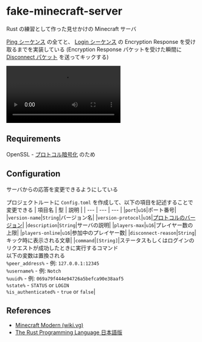 # fake-minecraft-server
Rust の練習として作った見せかけの Minecraft サーバ

[Ping シーケンス](https://wiki.vg/Protocol_FAQ#What_does_the_normal_status_ping_sequence_look_like.3F) の全てと、
[Login シーケンス](https://wiki.vg/Protocol_FAQ#What.27s_the_normal_login_sequence_for_a_client.3F) の Encryption Response を受け取るまでを実装している
(Encryption Response パケットを受けた瞬間に [Disconnect パケット](https://wiki.vg/Protocol#Disconnect_.28login.29) を送ってキックする)

<div><video controls src="https://github.com/Gai-H/fake-minecraft-server/assets/23699120/30ab6074-48df-4136-937a-4fe5f84d2212"></video></div>

## Requirements
OpenSSL - [プロトコル暗号化](https://wiki.vg/Protocol_Encryption) のため

## Configuration
サーバからの応答を変更できるようにしている

プロジェクトルートに `Config.toml` を作成して、以下の項目を記述することで変更できる
| 項目名 | 型 | 説明 |
| --- | --- | --- |
|`port`|`u16`|ポート番号|
|`version-name`|`String`|バージョン名|
|`version-protocol`|`u16`|[プロトコルのバージョン](https://wiki.vg/Protocol_version_numbers)|
|`description`|`String`|サーバの説明|
|`players-max`|`u16`|プレイヤー数の上限|
|`players-online`|`u16`|参加中のプレイヤー数|
|`disconnect-reason`|`String`|キック時に表示される文章|
|`command`|`[String]`|ステータスもしくはログインのリクエストが成功したときに実行するコマンド <br> 以下の変数は置換される <br> `%peer_address%` - 例: `127.0.0.1:12345` <br> `%username%` - 例: `Notch` <br> `%uuid%` - 例: `069a79f444e94726a5befca90e38aaf5` <br> `%state%` - `STATUS` or `LOGIN` <br> `%is_authenticated%` - `true` or `false`|


## References
- [Minecraft Modern (wiki.vg)](https://wiki.vg/Main_Page)
- [The Rust Programming Language 日本語版](https://doc.rust-jp.rs/book-ja/)
